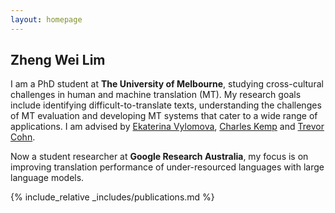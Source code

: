 ```yaml
---
layout: homepage
---
```


## Zheng Wei Lim

I am a PhD student at **The University of Melbourne**, studying cross-cultural challenges in human and machine translation (MT). My research goals include identifying difficult-to-translate texts, understanding the challenges of MT evaluation and developing MT systems that cater to a wide range of applications. I am advised by [Ekaterina Vylomova](http://kat.academy/), [Charles Kemp](https://www.charleskemp.com/) and [Trevor Cohn](https://trevorcohn.github.io/).

Now a student researcher at **Google Research Australia**, my focus is on improving translation performance of under-resourced languages with large language models. 

<!-- ## Research Interests

- **Computer Vision:** image recognition, image generation, video captioning
- **Machine Learning:** meta-learning, incremental learning, transfer learning -->

<!-- ## News

- **[Feb. 2020]** Our paper about incremental learning is accepted to CVPR 2020.
- **[Feb. 2020]** We will host the ACM Multimedia Asia 2020 conference in Singapore!
- **[Sept. 2019]** Our paper about few-shot learning is accepted to NeurIPS 2019.
- **[Mar. 2019]** Our paper about few-shot learning is accepted to CVPR 2019. -->

{% include_relative _includes/publications.md %}

<!-- {% include_relative _includes/services.md %} -->
